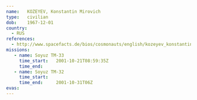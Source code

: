 ```yaml
---
name:	KOZEYEV, Konstantin Mirovich 
type:	civilian
dob:	1967-12-01
country:
  - RUS
references:
  - http://www.spacefacts.de/bios/cosmonauts/english/kozeyev_konstantin.htm
missions:
   - name: Soyuz TM-33
     time_start:   2001-10-21T08:59:35Z
     time_end:     
   - name: Soyuz TM-32
     time_start:   
     time_end:     2001-10-31T06Z
evas:
---
```

